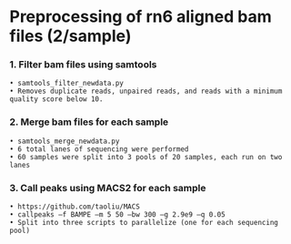 # Preprocessing of rn6 aligned bam files (2/sample)

### 1. Filter bam files using samtools 
    • samtools_filter_newdata.py
    • Removes duplicate reads, unpaired reads, and reads with a minimum quality score below 10.


### 2. Merge bam files for each sample 
    • samtools_merge_newdata.py
    • 6 total lanes of sequencing were performed 
    • 60 samples were split into 3 pools of 20 samples, each run on two lanes
    
### 3. Call peaks using MACS2 for each sample
    • https://github.com/taoliu/MACS
    • callpeaks –f BAMPE –m 5 50 –bw 300 –g 2.9e9 –q 0.05
    • Split into three scripts to parallelize (one for each sequencing pool)
